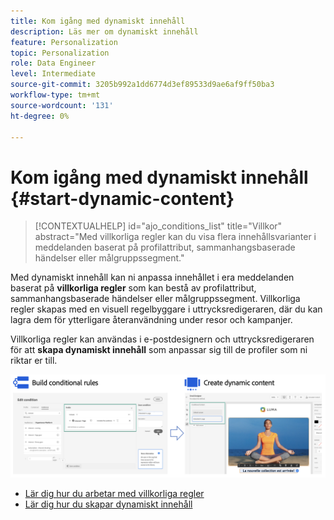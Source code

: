 ```yaml
---
title: Kom igång med dynamiskt innehåll
description: Läs mer om dynamiskt innehåll
feature: Personalization
topic: Personalization
role: Data Engineer
level: Intermediate
source-git-commit: 3205b992a1dd6774d3ef89533d9ae6af9ff50ba3
workflow-type: tm+mt
source-wordcount: '131'
ht-degree: 0%

---
```



# Kom igång med dynamiskt innehåll {#start-dynamic-content}

>[!CONTEXTUALHELP]
>id="ajo_conditions_list"
>title="Villkor"
>abstract="Med villkorliga regler kan du visa flera innehållsvarianter i meddelanden baserat på profilattribut, sammanhangsbaserade händelser eller målgruppssegment."

Med dynamiskt innehåll kan ni anpassa innehållet i era meddelanden baserat på **villkorliga regler** som kan bestå av profilattribut, sammanhangsbaserade händelser eller målgruppssegment. Villkorliga regler skapas med en visuell regelbyggare i uttrycksredigeraren, där du kan lagra dem för ytterligare återanvändning under resor och kampanjer.

Villkorliga regler kan användas i e-postdesignern och uttrycksredigeraren för att **skapa dynamiskt innehåll** som anpassar sig till de profiler som ni riktar er till.

![](assets/conditions-overview.png)

* [Lär dig hur du arbetar med villkorliga regler](create-conditions.md)
* [Lär dig hur du skapar dynamiskt innehåll](dynamic-content.md)
